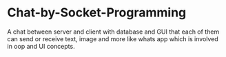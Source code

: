# Chat-by-Socket-Programming
A chat between server and client with database and GUI that each of them can send or receive text, image and more like whats app which is involved in oop and UI concepts.  
